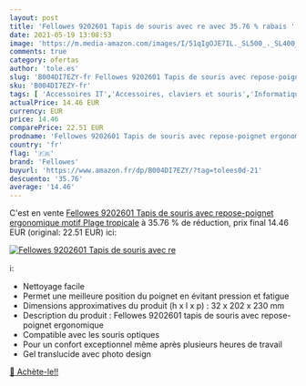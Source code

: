 ```yaml
---
layout: post
title: 'Fellowes 9202601 Tapis de souris avec re avec 35.76 % rabais '
date: 2021-05-19 13:08:53
image: 'https://m.media-amazon.com/images/I/51qIgOJE7IL._SL500_._SL400_.jpg'
comments: true
category: ofertas
author: 'tole.es'
slug: 'B004DI7EZY-fr Fellowes 9202601 Tapis de souris avec repose-poignet...'
sku: 'B004DI7EZY-fr'
tags: [ 'Accessoires IT','Accessoires, claviers et souris','Informatique','Tapis de souris','fellowes', ]
actualPrice: 14.46 EUR
currency: EUR
price: 14.46
comparePrice: 22.51 EUR
prodname: 'Fellowes 9202601 Tapis de souris avec repose-poignet ergonomique motif Plage tropicale'
country: 'fr'
flag: '🇫🇷'
brand: 'Fellowes'
buyurl: 'https://www.amazon.fr/dp/B004DI7EZY/?tag=tolees0d-21'
descuento: '35.76'
average: '14.46'
---
```


C'est en vente [Fellowes 9202601 Tapis de souris avec repose-poignet ergonomique motif Plage tropicale](https://www.amazon.fr/dp/B004DI7EZY/?tag=tolees0d-21)  à  35.76 % de réduction, prix final  14.46 EUR (original: 22.51 EUR) ici:

[![Fellowes 9202601 Tapis de souris avec re](https://m.media-amazon.com/images/I/51qIgOJE7IL._SL500_._SL400_.jpg)](https://www.amazon.fr/dp/B004DI7EZY/?tag=tolees0d-21)

ℹ️:

- Nettoyage facile
- Permet une meilleure position du poignet en évitant pression et fatigue
- Dimensions approximatives du produit (h x l x p) : 32 x 202 x 230 mm
- Description du produit : Fellowes 9202601 tapis de souris avec repose-poignet ergonomique
- Compatible avec les souris optiques
- Pour un confort exceptionnel même après plusieurs heures de travail
- Gel translucide avec photo design

[🛒 Achète-le!!](https://www.amazon.fr/dp/B004DI7EZY/?tag=tolees0d-21)
